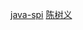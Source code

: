[java-spi](https://www.baeldung.com/java-spi)
[陈树义](https://mp.weixin.qq.com/s/D_Uc_4tjJsKsBaIiMmWBGg)